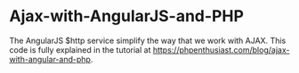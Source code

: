 # Ajax-with-AngularJS-and-PHP
The AngularJS $http service simplify the way that we work with AJAX. This code is fully explained in the tutorial at https://phpenthusiast.com/blog/ajax-with-angular-and-php. 
